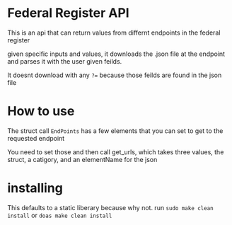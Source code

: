 # Federal Register API

This is an api that can return values from differnt endpoints in the federal register

given specific inputs and values, it downloads the .json file at the endpoint and parses it with 
the user given feilds.

It doesnt download with any `?=` because those feilds are found in the json file

# How to use

The struct call `EndPoints` has a few elements that you can set to get to the requested endpoint <br>

You need to set those and then call get_urls, which takes three values, the struct, a catigory, and an elementName for the json

# installing

This defaults to a static liberary because why not. run `sudo make clean install` or `doas make clean install`
